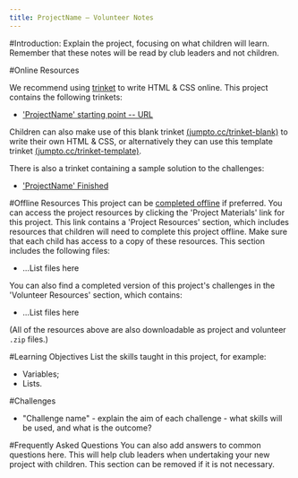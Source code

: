 ```yaml
---
title: ProjectName — Volunteer Notes
---
```


#Introduction:
Explain the project, focusing on what children will learn. Remember that these notes will be read by club leaders and not children.

#Online Resources

We recommend using [trinket](https://trinket.io/) to write HTML & CSS online. This project contains the following trinkets:

+ ['ProjectName' starting point -- URL](URL)

Children can also make use of this blank trinket [(jumpto.cc/trinket-blank)](http://jumpto.cc/trinket-blank) to write their own HTML & CSS, or alternatively they can use this template trinket [(jumpto.cc/trinket-template)](http://jumpto.cc/trinket-template).

There is also a trinket containing a sample solution to the challenges:

+ ['ProjectName' Finished](URL)

#Offline Resources
This project can be [completed offline](https://www.codeclubprojects.org/en-GB/resources/webdev-working-offline/) if preferred. You can access the project resources by clicking the 'Project Materials' link for this project. This link contains a 'Project Resources' section, which includes resources that children will need to complete this project offline. Make sure that each child has access to a copy of these resources. This section includes the following files:

+ ...List files here

You can also find a completed version of this project's challenges in the 'Volunteer Resources' section, which contains:

+ ...List files here

(All of the resources above are also downloadable as project and volunteer `.zip` files.)

#Learning Objectives
List the skills taught in this project, for example:

+ Variables;
+ Lists.

#Challenges
+ "Challenge name" - explain the aim of each challenge - what skills will be used, and what is the outcome?

#Frequently Asked Questions
You can also add answers to common questions here. This will help club leaders when undertaking your new project with children. This section can be removed if it is not necessary.
